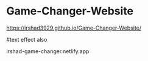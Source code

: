﻿# Game-Changer-Website 
 https://irshad3929.github.io/Game-Changer-Website/

 #text effect also

 irshad-game-changer.netlify.app
